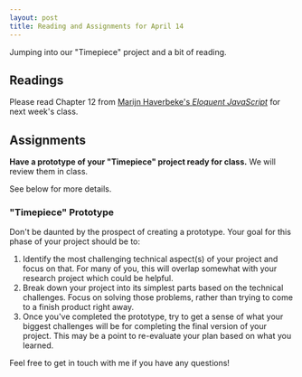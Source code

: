 ```yaml
---
layout: post
title: Reading and Assignments for April 14
---
```


Jumping into our "Timepiece" project and a bit of reading.

<!--more-->

## Readings

Please read Chapter 12 from [Marijn Haverbeke's _Eloquent JavaScript_](http://eloquentjavascript.net/17_http.html) for next week's class.

## Assignments

**Have a prototype of your "Timepiece" project ready for class.** We will review them in class.

See below for more details.

### "Timepiece" Prototype

Don't be daunted by the prospect of creating a prototype. Your goal for this phase of your project should be to:


 1. Identify the most challenging technical aspect(s) of your project and focus on that. For many of you, this will overlap somewhat with your research project which could be helpful.
 2. Break down your project into its simplest parts based on the technical challenges. Focus on solving those problems, rather than trying to come to a finish product right away. 
 3. Once you've completed the prototype, try to get a sense of what your biggest challenges will be for completing the final version of your project. This may be a point to re-evaluate your plan based on what you learned.


Feel free to get in touch with me if you have any questions!
